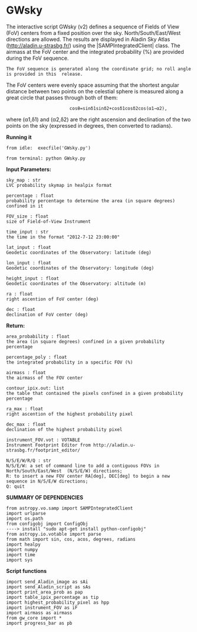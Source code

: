 # GWsky
The interactive script GWsky (v2) defines a sequence of Fields of View (FoV) centers from a fixed position over the sky. North/South/East/West directions are allowed. The results are displayed in Aladin Sky Atlas (http://aladin.u-strasbg.fr/) using the |SAMPIntegratedClient| class. The airmass at the FoV center and the integrated probability (%)
are provided during the FoV sequence.
    
    The FoV sequence is generated along the coordinate grid; no roll angle is provided in this  release.
The FoV centers were evenly space assuming that the shortest angular distance between two points on the celestial sphere is measured along a great circle that passes through both of them:

                            cosθ=sinδ1sinδ2+cosδ1cosδ2cos(α1−α2), 
where (α1,δ1) and (α2,δ2) are the right ascension and declination of the two points on the sky (expressed in degrees, then converted to radians).

**Running it**

    from idle:  execfile('GWsky.py')
    
    from terminal: python GWsky.py


**Input Parameters:**


    sky_map : str 
    LVC probability skymap in healpix format

    percentage : float
    probability percentage to determine the area (in square degrees) confined in it

    FOV_size : float
    size of Field-of-View Instrument

    time_input : str
    the time in the format "2012-7-12 23:00:00"

    lat_input : float
    Geodetic coordinates of the Observatory: latitude (deg)

    lon_input : float
    Geodetic coordinates of the Observatory: longitude (deg)

    height_input : float
    Geodetic coordinates of the Observatory: altitude (m)

    ra : float
    right ascention of FoV center (deg)

    dec : float
    declination of FoV center (deg)


**Return:**

    area_probability : float
    the area (in square degrees) confined in a given probability percentage

    percentage_poly : float
    the integrated probability in a specific FOV (%)

    airmass : float
    the airmass of the FOV center

    contour_ipix.out: list
    the table that contained the pixels confined in a given probability percentage

    ra_max : float
    right ascention of the highest probability pixel

    dec_max : float
    declination of the highest probability pixel

    instrument_FOV.vot : VOTABLE
    Instrument Footprint Editor from http://aladin.u-strasbg.fr/footprint_editor/

    N/S/E/W/R/Q : str
    N/S/E/W: a set of command line to add a contiguous FOVs in North/South/East/West  (N/S/E/W) directions;
    R: to insert a new FOV center RA[deg], DEC[deg] to begin a new sequence in N/S/E/W directions;
    Q: quit
    
**SUMMARY OF DEPENDENCIES**

    from astropy.vo.samp import SAMPIntegratedClient
    import urlparse
    import os.path
    from configobj import ConfigObj
    ----> install "sudo apt-get install python-configobj"
    from astropy.io.votable import parse
    from math import sin, cos, acos, degrees, radians
    import healpy
    import numpy
    import time                                                                   
    import sys 

**Script functions**

    import send_Aladin_image as sAi
    import send_Aladin_script as sAs
    import print_area_prob as pap
    import table_ipix_percentage as tip
    import highest_probability_pixel as hpp
    import instrument_FOV as iF
    import airmass as airmass
    from gw_core import *
    import progress_bar as pb
